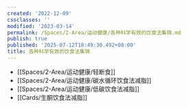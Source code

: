 ```yaml
---
created: '2022-12-09'
cssclasses: ''
modified: '2023-03-14'
permalink: /Spaces/2-Area/运动健康/各种科学有效的饮食法集锦.md
publish: true
published: '2025-07-12T18:49:30.492+08:00'
title: 各种科学有效的饮食法集锦
---
```

- [[Spaces/2-Area/运动健康/轻断食]]
- [[Spaces/2-Area/运动健康/碳水循环饮食法减脂]]
- [[Spaces/2-Area/运动健康/低碳饮食法减脂]]
- [[Cards/生酮饮食法减脂]]